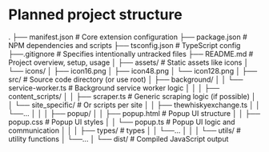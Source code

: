 # Planned project structure

.
├── manifest.json               # Core extension configuration 
├── package.json                # NPM dependencies and scripts
├── tsconfig.json               # TypeScript config
├──.gitignore                   # Specifies intentionally untracked files
├── README.md                   # Project overview, setup, usage 
│
├── assets/                     # Static assets like icons
│   └── icons/
│       ├── icon16.png
│       ├── icon48.png
│       └── icon128.png
│
├── src/                        # Source code directory (or use root)
│   ├── background/
│   │   └── service-worker.ts   # Background service worker logic 
│   │
│   ├── content_scripts/
│   │   ├── scraper.ts          # Generic scraping logic (if possible)
│   │   └── site_specific/      # Or scripts per site
│   │       ├── thewhiskyexchange.ts
│   │       └──...
│   │
│   ├── popup/
│   │   ├── popup.html          # Popup UI structure
│   │   ├── popup.css           # Popup UI styles
│   │   └── popup.ts            # Popup UI logic and communication
│   │
│   ├── types/                  # types
│   │   └──...
│   │
│   └── utils/                  # utility functions
│       └──...
│
└── dist/                       # Compiled JavaScript output
